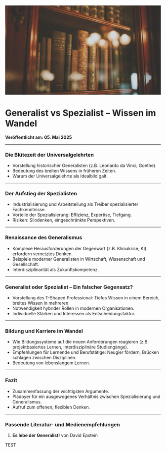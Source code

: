![Blogbild](/assets/cover-images/Artikel-22.jpg)

# Generalist vs Spezialist – Wissen im Wandel

**Veröffentlicht am: 05. Mai 2025**

---

### Die Blütezeit der Universalgelehrten
- Vorstellung historischer Generalisten (z.B. Leonardo da Vinci, Goethe).
- Bedeutung des breiten Wissens in früheren Zeiten.
- Warum der Universalgelehrte als Idealbild galt.

---

### Der Aufstieg der Spezialisten
- Industrialisierung und Arbeitsteilung als Treiber spezialisierter Fachkenntnisse.
- Vorteile der Spezialisierung: Effizienz, Expertise, Tiefgang.
- Risiken: Silodenken, eingeschränkte Perspektiven.

---

### Renaissance des Generalismus
- Komplexe Herausforderungen der Gegenwart (z.B. Klimakrise, KI) erfordern vernetztes Denken.
- Beispiele moderner Generalisten in Wirtschaft, Wissenschaft und Gesellschaft.
- Interdisziplinarität als Zukunftskompetenz.

--- 

### Generalist oder Spezialist – Ein falscher Gegensatz?
- Vorstellung des T-Shaped Professional: Tiefes Wissen in einem Bereich, breites Wissen in mehreren.
- Notwendigkeit hybrider Rollen in modernen Organisationen.
- Individuelle Stärken und Interessen als Entscheidungsfaktor.

---

### Bildung und Karriere im Wandel
- Wie Bildungssysteme auf die neuen Anforderungen reagieren (z.B. projektbasiertes Lernen, interdisziplinäre Studiengänge).
- Empfehlungen für Lernende und Berufstätige: Neugier fördern, Brücken schlagen zwischen Disziplinen.
- Bedeutung von lebenslangem Lernen.

---

### Fazit
- Zusammenfassung der wichtigsten Argumente.
- Plädoyer für ein ausgewogenes Verhältnis zwischen Spezialisierung und Generalismus.
- Aufruf zum offenen, flexiblen Denken.

---

### Passende Literatur- und Medienempfehlungen

1. **Es lebe der Generalist!** von David Epstein

TEST